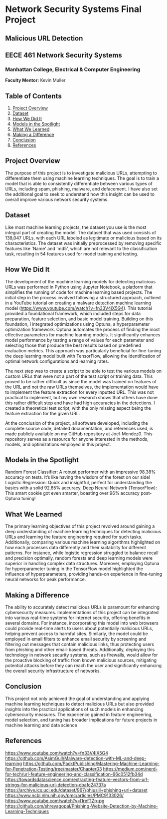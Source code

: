 # Network Security Systems Final Project
## Malicious URL Detection
## EECE 461 Network Security Systems
### Manhattan College, Electrical & Computer Engineering

**Faculty Mentor:** Kevin Muller
## Table of Contents
1. [Project Overview](#project-overview)
2. [Dataset](#dataset)
3. [How We Did It](#how-we-did-it)
4. [Models in the Spotlight](#models-in-the-spotlight)
5. [What We Learned](#what-we-learned)
6. [Making a Difference](#making-a-difference)
7. [Conclusion](#conclusion)
8. [References](#references)

## Project Overview
The purpose of this project is to investigate malicious URLs, attempting to differentiate them using machine learning techniques. The goal is to train a model that is able to consistently differentiate between various types of URLs, including spam, phishing, malware, and defacement. I have also set the additional goal to seek to understand how this insight can be used to overall improve various network security systems.

## Dataset
Like most machine learning projects, the dataset you use is the most integral part of creating the model. The dataset that was used consists of 138,047 URLs, with each URL labeled as legitimate or malicious based on its characteristics. The dataset was initially preprocessed by removing specific features like 'Name' and 'md5', which are not relevant to the classification task, resulting in 54 features used for model training and testing.


## How We Did It

The development of the machine learning models for detecting malicious URLs was performed in Python using Jupyter Notebook, a platform that simplifies the running of code for machine learning based projects. The initial step in the process involved following a structured approach, outlined in a YouTube tutorial on creating a malware detection machine learning model (https://www.youtube.com/watch?v=fn33V4iX5G4). This tutorial provided a foundational framework, which included steps for data preparation, feature selection, and basic model training.
Building on this foundation, I integrated optimizations using Optuna, a hyperparameter optimization framework. Optuna automates the process of finding the most effective parameters for machine learning models. It significantly enhances model performance by testing a range of values for each parameter and selecting those that produce the best results based on predefined evaluation metrics. This approach was particularly beneficial for fine-tuning the deep learning model built with TensorFlow, allowing the identification of optimal network configurations and learning rates.

The next step was to create a script to be able to test the various models on custom URLs that were not a part of the test script or training data. This proved to be rather difficult as since the model was trained on features of the URL and not the raw URLs themselves, the implementation would have to implement the feature extraction for every inputted URL. This was not practical to implement, but my own research shows that others have done this rather difficult step and have had high accuracies in the detections. I created a theoretical test script, with the only missing aspect being the feature extraction for the given URL.

At the conclusion of the project, all software developed, including the complete source code, detailed documentation, and references used, is made publicly available on my GitHub repository at Joel-Mendez0. This repository serves as a resource for anyone interested in the methods, models, and optimizations employed in this project.

## Models in the Spotlight
Random Forest Classifier: A robust performer with an impressive 98.38% accuracy on tests. It’s like having the wisdom of the forest on our side!
Logistic Regression: Quick and insightful, perfect for understanding the basics with a solid 92.85% accuracy.
Deep Neural Network (TensorFlow): This smart cookie got even smarter, boasting over 96% accuracy post-Optuna tuning!

## What We Learned
The primary learning objectives of this project revolved around gaining a deep understanding of machine learning techniques for detecting malicious URLs and learning the feature engineering required for such tasks. Additionally, comparing various machine learning algorithms highlighted on how each processes data differently and their suitability for different patterns. For instance, while logistic regression struggled to balance recall and precision optimally, random forests and deep learning models were superior in handling complex data structures. Moreover, employing Optuna for hyperparameter tuning in the TensorFlow model highlighted the influence of hyperparameters, providing hands-on experience in fine-tuning neural networks for peak performance.

## Making a Difference
The ability to accurately detect malicious URLs is paramount for enhancing cybersecurity measures. Implementations of this project can be integrated into various real-time systems for internet security, offering benefits in several domains. For instance, incorporating this model into web browsers could provide real-time alerts to users about potentially malicious URLs, helping prevent access to harmful sites. Similarly, the model could be employed in email filters to enhance email security by screening and filtering out messages that contain malicious links, thus protecting users from phishing and other email-based threats. Additionally, deploying this technology in network security systems, such as firewalls, would allow for the proactive blocking of traffic from known malicious sources, mitigating potential attacks before they can reach the user and significantly enhancing the overall security infrastructure of networks.


## Conclusion

This project not only achieved the goal of understanding and applying machine learning techniques to detect malicious URLs but also provided insights into the practical applications of such models in enhancing cybersecurity measures. The experience gained in feature engineering, model selection, and tuning has broader implications for future projects in machine learning and data science

## References

https://www.youtube.com/watch?v=fn33V4iX5G4
https://github.com/AsimGull/Malware-detection-with-ML-and-deep-learning
https://github.com/PacktPublishing/Mastering-Machine-Learning-for-Penetration-Testing/tree/master/Chapter03
https://medium.com/nerd-for-tech/url-feature-engineering-and-classification-66c0512fb34d
https://towardsdatascience.com/extracting-feature-vectors-from-url-strings-for-malicious-url-detection-cbafc24737a
https://archive.ics.uci.edu/dataset/967/phiusiil+phishing+url+dataset
https://www.ncbi.nlm.nih.gov/pmc/articles/PMC9133026/
https://www.youtube.com/watch?v=I1refTZp-pg
https://github.com/shreyagopal/Phishing-Website-Detection-by-Machine-Learning-Techniques

